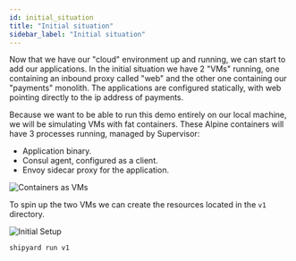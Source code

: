 ```yaml
---
id: initial_situation
title: "Initial situation"
sidebar_label: "Initial situation"
---
```

Now that we have our "cloud" environment up and running, we can start to add our applications.
In the initial situation we have 2 "VMs" running, one containing an inbound proxy called "web" and the other one containing our "payments" monolith.
The applications are configured statically, with web pointing directly to the ip address of payments.

Because we want to be able to run this demo entirely on our local machine, we will be simulating VMs with fat containers.
These Alpine containers will have 3 processes running, managed by Supervisor:
- Application binary.
- Consul agent, configured as a client.
- Envoy sidecar proxy for the application.

![Containers as VMs](https://github.com/eveld/hashidays/blob/master/docs/assets/fake_vm.png?raw=true)


To spin up the two VMs we can create the resources located in the `v1` directory.

![Initial Setup](https://github.com/eveld/hashidays/blob/master/docs/assets/initial_setup.png?raw=true)

```
shipyard run v1
```